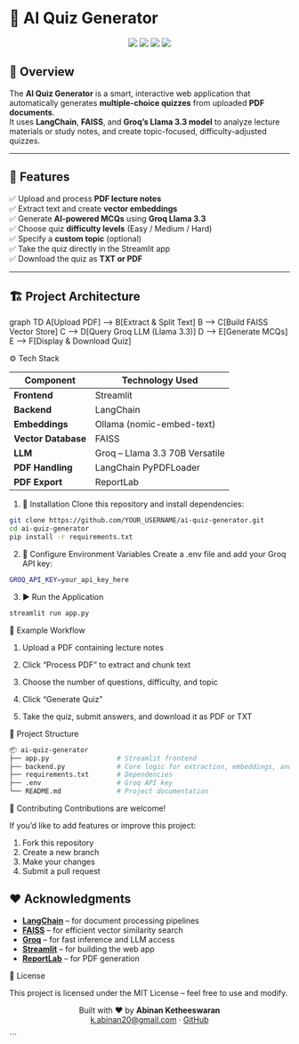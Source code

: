 # 🤖 AI Quiz Generator

<p align="center">
  <img src="https://img.shields.io/badge/Streamlit-App-red?logo=streamlit" />
  <img src="https://img.shields.io/badge/LangChain-Enabled-blue?logo=python" />
  <img src="https://img.shields.io/badge/FAISS-Vector%20Search-green" />
  <img src="https://img.shields.io/badge/Groq-LLM-yellow" />
</p>

## 🧠 Overview

The **AI Quiz Generator** is a smart, interactive web application that automatically generates **multiple-choice quizzes** from uploaded **PDF documents**.  
It uses **LangChain**, **FAISS**, and **Groq’s Llama 3.3 model** to analyze lecture materials or study notes, and create topic-focused, difficulty-adjusted quizzes.

---

## 🚀 Features

✅ Upload and process **PDF lecture notes**  
✅ Extract text and create **vector embeddings**  
✅ Generate **AI-powered MCQs** using **Groq Llama 3.3**  
✅ Choose quiz **difficulty levels** (Easy / Medium / Hard)  
✅ Specify a **custom topic** (optional)  
✅ Take the quiz directly in the Streamlit app  
✅ Download the quiz as **TXT or PDF**  

---

## 🏗️ Project Architecture

graph TD
    A[Upload PDF] --> B[Extract & Split Text]
    B --> C[Build FAISS Vector Store]
    C --> D[Query Groq LLM (Llama 3.3)]
    D --> E[Generate MCQs]
    E --> F[Display & Download Quiz]

⚙️ Tech Stack

| Component           | Technology Used                |
| ------------------- | ------------------------------ |
| **Frontend**        | Streamlit                      |
| **Backend**         | LangChain                      |
| **Embeddings**      | Ollama (nomic-embed-text)      |
| **Vector Database** | FAISS                          |
| **LLM**             | Groq – Llama 3.3 70B Versatile |
| **PDF Handling**    | LangChain PyPDFLoader          |
| **PDF Export**      | ReportLab                      |

1) 🧩 Installation
Clone this repository and install dependencies:
```bash
git clone https://github.com/YOUR_USERNAME/ai-quiz-generator.git
cd ai-quiz-generator
pip install -r requirements.txt
```
2) 🔐 Configure Environment Variables
Create a .env file and add your Groq API key:
```bash
GROQ_API_KEY=your_api_key_here
```

3) ▶️ Run the Application
```bash
streamlit run app.py
```

📘 Example Workflow

1) Upload a PDF containing lecture notes

2) Click “Process PDF” to extract and chunk text

3) Choose the number of questions, difficulty, and topic

4) Click “Generate Quiz”

5) Take the quiz, submit answers, and download it as PDF or TXT

📂 Project Structure
```bash
📦 ai-quiz-generator
├── app.py                 # Streamlit frontend
├── backend.py             # Core logic for extraction, embeddings, and quiz generation
├── requirements.txt       # Dependencies
├── .env                   # Groq API key
└── README.md              # Project documentation
```

🤝 Contributing
Contributions are welcome!

If you’d like to add features or improve this project:

1) Fork this repository
2) Create a new branch
3) Make your changes
4) Submit a pull request 

   
## ❤️ Acknowledgments

- **[LangChain](https://www.langchain.com/)** – for document processing pipelines  
- **[FAISS](https://github.com/facebookresearch/faiss)** – for efficient vector similarity search  
- **[Groq](https://groq.com/)** – for fast inference and LLM access  
- **[Streamlit](https://streamlit.io/)** – for building the web app  
- **[ReportLab](https://www.reportlab.com/)** – for PDF generation


📜 License

This project is licensed under the MIT License – feel free to use and modify.

<p align="center"> Built with ❤️ by <b>Abinan Ketheeswaran</b> <br> <a href="mailto:k.abinan20@gmail.com">k.abinan20@gmail.com</a> · <a href="https://github.com/ABINAN201">GitHub</a> </p> ```
  


